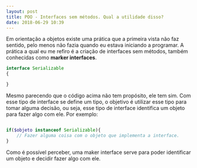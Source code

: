 ```yaml
---
layout: post
title: POO - Interfaces sem métodos. Qual a utilidade disso?
date: 2018-06-29 10:39
---
```


Em orientação a objetos existe uma prática que a primeira vista não faz sentido, pelo menos não fazia quando eu estava iniciando a programar. A prática a qual eu me refiro é a criação de interfaces sem métodos, também conhecidas como **marker interfaces**.

```php
interface Serializable
{

}
```

Mesmo parecendo que o código acima não tem propósito, ele tem sim. Com esse tipo de interface se define um tipo, o objetivo é utilizar esse tipo para tomar alguma decisão, ou seja, esse tipo de interface identifica um objeto para fazer algo com ele. Por exemplo:

```php

if($objeto instanceof Serializable){
    // Fazer alguma coisa com o objeto que implementa a interface.
}
```

Como é possível perceber, uma maker interface serve para poder identificar um objeto e decidir fazer algo com ele.